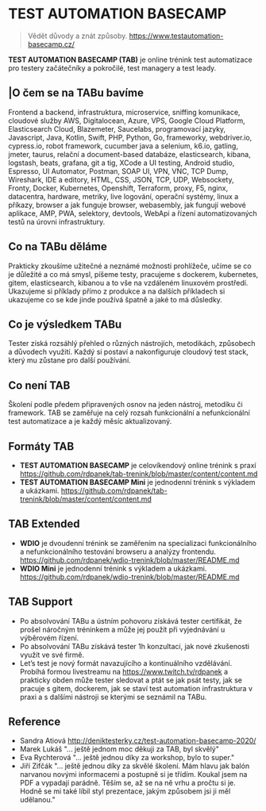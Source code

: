 # TEST AUTOMATION BASECAMP


>Vědět důvody a znát způsoby.
https://www.testautomation-basecamp.cz/


**TEST AUTOMATION BASECAMP (TAB)** je online trénink test automatizace pro testery začátečníky a pokročilé, test managery a test leady.


## |O čem se na TABu bavíme

Frontend a backend, infrastruktura, microservice, sniffing komunikace, cloudové služby AWS, Digitalocean, Azure, VPS, Google Cloud Platform, Elasticsearch Cloud, Blazemeter, Saucelabs, programovací jazyky, Javascript, Java, Kotlin, Swift, PHP, Python, Go, frameworky, webdriver.io, cypress.io, robot framework, cucumber java a selenium, k6.io, gatling, jmeter, taurus, relační a document-based databáze, elasticsearch, kibana, logstash, beats, grafana, git a tig, XCode a UI testing, Android studio, Espresso, UI Automator, Postman, SOAP UI, VPN, VNC, TCP Dump, Wireshark, IDE a editory, HTML, CSS, JSON, TCP, UDP, Websockety, Fronty, Docker, Kubernetes, Openshift, Terraform, proxy, F5, nginx, datacentra, hardware, metriky, live logování, operační systémy, linux a příkazy, browser a jak funguje browser, webasembly, jak fungují webové aplikace, AMP, PWA, selektory, devtools, WebApi a řízení automatizovaných testů na úrovni infrastruktury.


## Co na TABu děláme

Prakticky zkoušíme užitečné a neznámé možnosti prohlížeče, učíme se co je důležité a co má smysl, píšeme testy, pracujeme s dockerem, kubernetes, gitem, elasticsearch, kibanou a to vše na vzdáleném linuxovém prostředí. 
Ukazujeme si příklady přímo z produkce a na dalších příkladech si ukazujeme co se kde jinde používá špatně a jaké to má důsledky.


## Co je výsledkem TABu

Tester získá rozsáhlý přehled o různých nástrojích, metodikách, způsobech a důvodech využití. Každý si postaví a nakonfiguruje cloudový test stack, který mu  zůstane pro další používání.


## Co není TAB

Školení podle předem připravených osnov na jeden nástroj, metodiku či framework. TAB se zaměřuje na celý rozsah funkcionální a nefunkcionální test automatizace a je každý měsíc aktualizovaný.

## Formáty TAB

- **TEST AUTOMATION BASECAMP** je celovíkendový online trénink s praxí
https://github.com/rdpanek/tab-trenink/blob/master/content/content.md
- **TEST AUTOMATION BASECAMP Mini** je jednodenní trénink s výkladem a ukázkami.
https://github.com/rdpanek/tab-trenink/blob/master/content/content.md

## TAB Extended

- **WDIO** je dvoudenní trénink se zaměřením na specializaci funkcionálního a nefunkcionálního testování browseru a analýzy frontendu. 
https://github.com/rdpanek/wdio-trenink/blob/master/README.md
- **WDIO Mini** je jednodenní trénink s výkladem a ukázkami.
https://github.com/rdpanek/wdio-trenink/blob/master/README.md


## TAB Support

- Po absolvování TABu a ústním pohovoru získává tester certifikát, že prošel náročným tréninkem a může jej použít při vyjednávání u výběrovém řízení.
- Po absolvování TABu získává tester 1h konzultaci, jak nové zkušenosti využít ve své firmě.
- Let’s test je nový formát navazujícího a kontinuálního vzdělávání. Probíhá formou livestreamu na https://www.twitch.tv/rdpanek a prakticky obden může tester sledovat a ptát se jak psát testy, jak se pracuje s gitem, dockerem, jak se staví test automation infrastruktura v praxi a s dalšími nástroji se kterými se seznámil na TABu.


## Reference

- Sandra Atiová http://deniktesterky.cz/test-automation-basecamp-2020/
- Marek Lukáš "... ještě jednom moc děkuji za TAB, byl skvělý"
- Eva Rychterová "... ještě jednou díky za workshop, bylo to super."
- Jiří Zifčák "... ještě jednou díky za skvělé školení. Mám hlavu jak balón narvanou novými informacemi a postupně si je třídím. Koukal jsem na PDF a vypadají parádně. Těším se, až se na ně vrhu a pročtu si je. Hodně se mi také líbil styl prezentace, jakým způsobem jsi ji měl udělanou."
